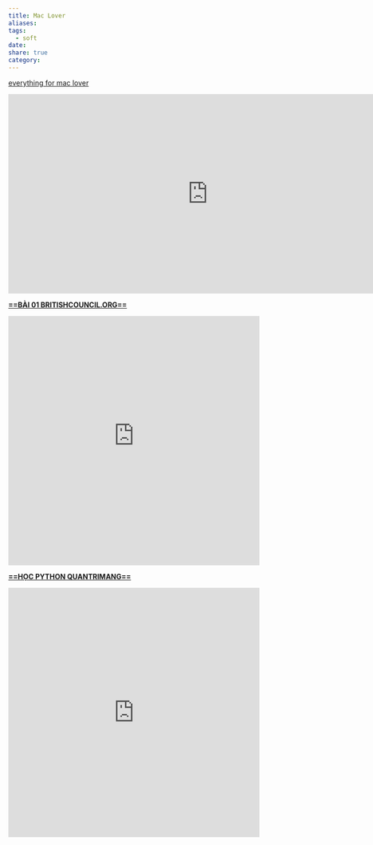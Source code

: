 ```yaml
---
title: Mac Lover
aliases: 
tags:
  - soft
date: 
share: true
category:
---
```


[everything for mac lover](https://maclife.io/)

<iframe width="800" height="400" src="https://learnenglishteens.britishcouncil.org/skills/listening/a1-listening/good-nights-sleep" title="YouTube video player" frameborder="0" allow="accelerometer; autoplay; clipboard-write; encrypted-media; gyroscope; picture-in-picture; web-share" referrerpolicy="strict-origin-when-cross-origin" allowfullscreen></iframe>


<u>**==BÀI 01 BRITISHCOUNCIL.ORG==**</u>
<iFrame src="https://learnenglishteens.britishcouncil.org/skills/listening/a1-listening/good-nights-sleep" width="100%" height="500px" name="the-iFrame" frameborder="0"></iFrame><br>

<u>**==HỌC PYTHON QUANTRIMANG==**</u>
<iFrame src="https://quantrimang.com/hoc/hoc-python" width="100%" height="500px" name="the-iFrame" frameborder="0"></iFrame><br>
